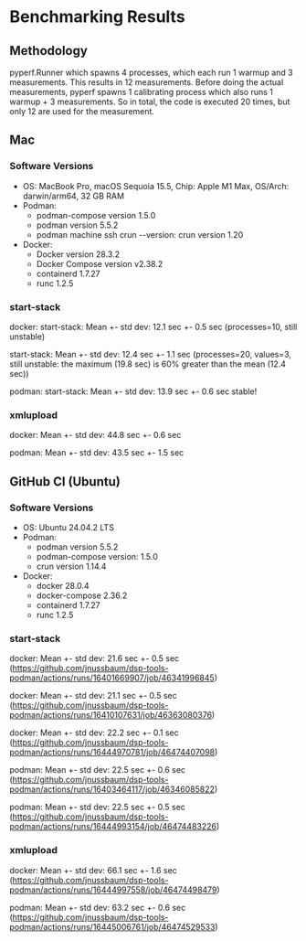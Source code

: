 # Benchmarking Results

## Methodology

pyperf.Runner which spawns 4 processes, which each run 1 warmup and 3 measurements.
This results in 12 measurements.
Before doing the actual measurements, pyperf spawns 1 calibrating process which also runs 1 warmup + 3 measurements.
So in total, the code is executed 20 times, but only 12 are used for the measurement.


## Mac

### Software Versions

- OS: MacBook Pro, macOS Sequoia 15.5, Chip: Apple M1 Max, OS/Arch: darwin/arm64, 32 GB RAM
- Podman:
    - podman-compose version 1.5.0
    - podman version 5.5.2
    - podman machine ssh crun --version: crun version 1.20
- Docker:
    - Docker version 28.3.2
    - Docker Compose version v2.38.2
    - containerd 1.7.27
    - runc 1.2.5


### start-stack

docker: start-stack: Mean +- std dev: 12.1 sec +- 0.5 sec
(processes=10, still unstable)

start-stack: Mean +- std dev: 12.4 sec +- 1.1 sec
(processes=20, values=3, still unstable: the maximum (19.8 sec) is 60% greater than the mean (12.4 sec))

podman: start-stack: Mean +- std dev: 13.9 sec +- 0.6 sec 
stable! 


### xmlupload

docker: Mean +- std dev: 44.8 sec +- 0.6 sec

podman: Mean +- std dev: 43.5 sec +- 1.5 sec




## GitHub CI (Ubuntu)

### Software Versions

- OS: Ubuntu 24.04.2 LTS
- Podman:
    - podman version 5.5.2
    - podman-compose version: 1.5.0
    - crun version 1.14.4
- Docker:
    - docker 28.0.4
    - docker-compose 2.36.2
    - containerd 1.7.27
    - runc 1.2.5

### start-stack

docker: Mean +- std dev: 21.6 sec +- 0.5 sec
(https://github.com/jnussbaum/dsp-tools-podman/actions/runs/16401669907/job/46341996845)

docker: Mean +- std dev: 21.1 sec +- 0.5 sec
(https://github.com/jnussbaum/dsp-tools-podman/actions/runs/16410107631/job/46363080376)

docker: Mean +- std dev: 22.2 sec +- 0.1 sec
(https://github.com/jnussbaum/dsp-tools-podman/actions/runs/16444970781/job/46474407098)

podman: Mean +- std dev: 22.5 sec +- 0.6 sec
(https://github.com/jnussbaum/dsp-tools-podman/actions/runs/16403464117/job/46346085822)

podman: Mean +- std dev: 22.5 sec +- 0.5 sec
(https://github.com/jnussbaum/dsp-tools-podman/actions/runs/16444993154/job/46474483226)


### xmlupload

docker: Mean +- std dev: 66.1 sec +- 1.6 sec
(https://github.com/jnussbaum/dsp-tools-podman/actions/runs/16444997558/job/46474498479)

podman: Mean +- std dev: 63.2 sec +- 0.6 sec
(https://github.com/jnussbaum/dsp-tools-podman/actions/runs/16445006761/job/46474529533)
